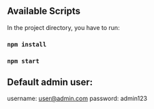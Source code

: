 ## Available Scripts

In the project directory, you have to run:

### `npm install`

### `npm start`

## Default admin user:

username: user@admin.com
password: admin123

